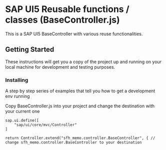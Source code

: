 # SAP UI5 Reusable functions / classes (BaseController.js)

This is a SAP UI5 BaseController with various reuse functionalities.

## Getting Started

These instructions will get you a copy of the project up and running on your local machine for development and testing purposes.

### Installing

A step by step series of examples that tell you how to get a development env running

Copy BaseController.js into your project and change the destination with your current one

```
sap.ui.define([
	"sap/ui/core/mvc/Controller"
]

return Controller.extend("sfh_memo.controller.BaseController", { // change sfh_memo.controller.BaseController to your destination
  
```
